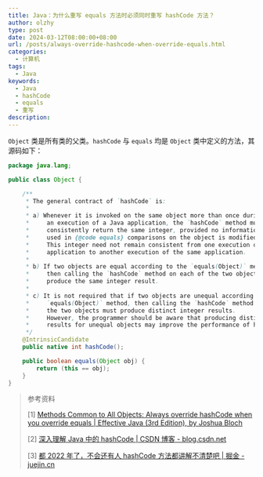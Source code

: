 ```yaml
---
title: Java：为什么重写 equals 方法时必须同时重写 hashCode 方法？
author: olzhy
type: post
date: 2024-03-12T08:00:00+08:00
url: /posts/always-override-hashcode-when-override-equals.html
categories:
  - 计算机
tags:
  - Java
keywords:
  - Java
  - hashCode
  - equals
  - 重写
description:
---
```


`Object` 类是所有类的父类。`hashCode` 与 `equals` 均是 `Object` 类中定义的方法，其源码如下：

```java
package java.lang;

public class Object {

    /**
     * The general contract of `hashCode` is:
     *
     * a) Whenever it is invoked on the same object more than once during
     *     an execution of a Java application, the `hashCode` method must
     *     consistently return the same integer, provided no information
     *     used in {@code equals} comparisons on the object is modified.
     *     This integer need not remain consistent from one execution of an
     *     application to another execution of the same application.
     *
     * b) If two objects are equal according to the `equals(Object)` method,
     *     then calling the `hashCode` method on each of the two objects must
     *     produce the same integer result.
     *
     * c) It is not required that if two objects are unequal according to the
     *     `equals(Object)` method, then calling the `hashCode` method on each of
     *     the two objects must produce distinct integer results.
     *     However, the programmer should be aware that producing distinct integer
     *     results for unequal objects may improve the performance of hash tables.
     */
    @IntrinsicCandidate
    public native int hashCode();

    public boolean equals(Object obj) {
        return (this == obj);
    }
}
```

> 参考资料
>
> [1] [Methods Common to All Objects: Always override hashCode when you override equals | Effective Java (3rd Edition), by Joshua Bloch](https://www.oreilly.com/library/view/effective-java-3rd/9780134686097/)
>
> [2] [深入理解 Java 中的 hashCode | CSDN 博客 - blog.csdn.net](https://blog.csdn.net/qq_50994235/article/details/129541143)
>
> [3] [都 2022 年了，不会还有人 hashCode 方法都讲解不清楚吧 | 掘金 - juejin.cn](https://juejin.cn/post/7085298943063490568)
